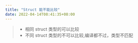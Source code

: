 ```yaml
---
title: "Struct 能不能比较"
date: 2022-04-14T08:41:35+08:00
---
```


>* 相同 struct 类型的可以比较
>* 不同 struct 类型的不可以比较,编译都不过，类型不匹配